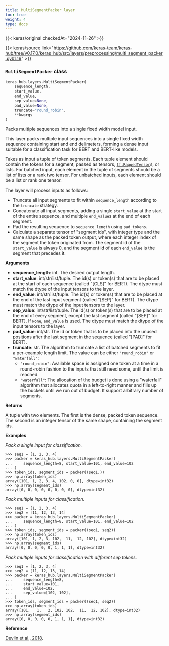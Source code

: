 ```yaml
---
title: MultiSegmentPacker layer
toc: true
weight: 4
type: docs
---
```


{{< keras/original checkedAt="2024-11-26" >}}

{{< keras/source link="https://github.com/keras-team/keras-hub/tree/v0.17.0/keras_hub/src/layers/preprocessing/multi_segment_packer.py#L16" >}}

### `MultiSegmentPacker` class

```python
keras_hub.layers.MultiSegmentPacker(
    sequence_length,
    start_value,
    end_value,
    sep_value=None,
    pad_value=None,
    truncate="round_robin",
    **kwargs
)
```

Packs multiple sequences into a single fixed width model input.

This layer packs multiple input sequences into a single fixed width sequence
containing start and end delimeters, forming a dense input suitable for a
classification task for BERT and BERT-like models.

Takes as input a tuple of token segments. Each tuple element should contain
the tokens for a segment, passed as tensors, [`tf.RaggedTensor`](https://www.tensorflow.org/api_docs/python/tf/RaggedTensor)s, or lists.
For batched input, each element in the tuple of segments should be a list of
lists or a rank two tensor. For unbatched inputs, each element should be a
list or rank one tensor.

The layer will process inputs as follows:

- Truncate all input segments to fit within `sequence_length` according to
  the `truncate` strategy.
- Concatenate all input segments, adding a single `start_value` at the
  start of the entire sequence, and multiple `end_value`s at the end of
  each segment.
- Pad the resulting sequence to `sequence_length` using `pad_tokens`.
- Calculate a separate tensor of "segment ids", with integer type and the
  same shape as the packed token output, where each integer index of the
  segment the token originated from. The segment id of the `start_value`
  is always 0, and the segment id of each `end_value` is the segment that
  precedes it.

**Arguments**

- **sequence_length**: int. The desired output length.
- **start_value**: int/str/list/tuple. The id(s) or token(s) that are to be
  placed at the start of each sequence (called "[CLS]" for BERT). The
  dtype must match the dtype of the input tensors to the layer.
- **end_value**: int/str/list/tuple. The id(s) or token(s) that are to be
  placed at the end of the last input segment (called "[SEP]" for
  BERT). The dtype must match the dtype of the input tensors to the
  layer.
- **sep_value**: int/str/list/tuple. The id(s) or token(s) that are to be
  placed at the end of every segment, except the last segment (called
  "[SEP]" for BERT). If `None`, `end_value` is used. The dtype must
  match the dtype of the input tensors to the layer.
- **pad_value**: int/str. The id or token that is to be placed into the unused
  positions after the last segment in the sequence
  (called "[PAD]" for BERT).
- **truncate**: str. The algorithm to truncate a list of batched segments to
  fit a per-example length limit. The value can be either
  `"round_robin"` or `"waterfall"`:
  - `"round_robin"`: Available space is assigned one token at a
    time in a round-robin fashion to the inputs that still need
    some, until the limit is reached.
  - `"waterfall"`: The allocation of the budget is done using a
    "waterfall" algorithm that allocates quota in a
    left-to-right manner and fills up the buckets until we run
    out of budget. It support arbitrary number of segments.

**Returns**

A tuple with two elements. The first is the dense, packed token
sequence. The second is an integer tensor of the same shape, containing
the segment ids.

**Examples**

_Pack a single input for classification._

```console
>>> seq1 = [1, 2, 3, 4]
>>> packer = keras_hub.layers.MultiSegmentPacker(
...     sequence_length=8, start_value=101, end_value=102
... )
>>> token_ids, segment_ids = packer((seq1,))
>>> np.array(token_ids)
array([101, 1, 2, 3, 4, 102, 0, 0], dtype=int32)
>>> np.array(segment_ids)
array([0, 0, 0, 0, 0, 0, 0, 0], dtype=int32)
```

_Pack multiple inputs for classification._

```console
>>> seq1 = [1, 2, 3, 4]
>>> seq2 = [11, 12, 13, 14]
>>> packer = keras_hub.layers.MultiSegmentPacker(
...     sequence_length=8, start_value=101, end_value=102
... )
>>> token_ids, segment_ids = packer((seq1, seq2))
>>> np.array(token_ids)
array([101, 1, 2, 3, 102,  11,  12, 102], dtype=int32)
>>> np.array(segment_ids)
array([0, 0, 0, 0, 0, 1, 1, 1], dtype=int32)
```

_Pack multiple inputs for classification with different sep tokens._

```console
>>> seq1 = [1, 2, 3, 4]
>>> seq2 = [11, 12, 13, 14]
>>> packer = keras_hub.layers.MultiSegmentPacker(
...     sequence_length=8,
...     start_value=101,
...     end_value=102,
...     sep_value=[102, 102],
... )
>>> token_ids, segment_ids = packer((seq1, seq2))
>>> np.array(token_ids)
array([101,   1,   2, 102, 102,  11,  12, 102], dtype=int32)
>>> np.array(segment_ids)
array([0, 0, 0, 0, 0, 1, 1, 1], dtype=int32)
```

**Reference**

[Devlin et al., 2018](https://arxiv.org/abs/1810.04805).
